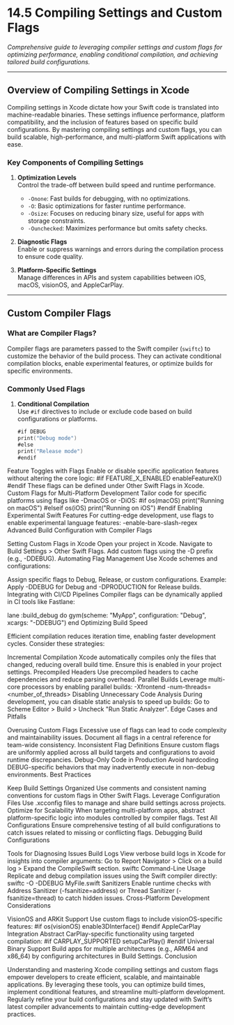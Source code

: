 # 14.5 Compiling Settings and Custom Flags

*Comprehensive guide to leveraging compiler settings and custom flags for optimizing performance, enabling conditional compilation, and achieving tailored build configurations.*

---

## Overview of Compiling Settings in Xcode

Compiling settings in Xcode dictate how your Swift code is translated into machine-readable binaries. These settings influence performance, platform compatibility, and the inclusion of features based on specific build configurations. By mastering compiling settings and custom flags, you can build scalable, high-performance, and multi-platform Swift applications with ease.

### Key Components of Compiling Settings
1. **Optimization Levels**  
   Control the trade-off between build speed and runtime performance.
   - `-Onone`: Fast builds for debugging, with no optimizations.
   - `-O`: Basic optimizations for faster runtime performance.
   - `-Osize`: Focuses on reducing binary size, useful for apps with storage constraints.
   - `-Ounchecked`: Maximizes performance but omits safety checks.

2. **Diagnostic Flags**  
   Enable or suppress warnings and errors during the compilation process to ensure code quality.

3. **Platform-Specific Settings**  
   Manage differences in APIs and system capabilities between iOS, macOS, visionOS, and AppleCarPlay.

---

## Custom Compiler Flags

### What are Compiler Flags?
Compiler flags are parameters passed to the Swift compiler (`swiftc`) to customize the behavior of the build process. They can activate conditional compilation blocks, enable experimental features, or optimize builds for specific environments.

### Commonly Used Flags
1. **Conditional Compilation**  
   Use `#if` directives to include or exclude code based on build configurations or platforms.
   ```swift
   #if DEBUG
   print("Debug mode")
   #else
   print("Release mode")
   #endif
Feature Toggles with Flags
Enable or disable specific application features without altering the core logic:
#if FEATURE_X_ENABLED
enableFeatureX()
#endif
These flags can be defined under Other Swift Flags in Xcode.
Custom Flags for Multi-Platform Development
Tailor code for specific platforms using flags like -DmacOS or -DiOS:
#if os(macOS)
print("Running on macOS")
#elseif os(iOS)
print("Running on iOS")
#endif
Enabling Experimental Swift Features
For cutting-edge development, use flags to enable experimental language features:
-enable-bare-slash-regex
Advanced Build Configuration with Compiler Flags

Setting Custom Flags in Xcode
Open your project in Xcode.
Navigate to Build Settings > Other Swift Flags.
Add custom flags using the -D prefix (e.g., -DDEBUG).
Automating Flag Management
Use Xcode schemes and configurations:

Assign specific flags to Debug, Release, or custom configurations.
Example: Apply -DDEBUG for Debug and -DPRODUCTION for Release builds.
Integrating with CI/CD Pipelines
Compiler flags can be dynamically applied in CI tools like Fastlane:

lane :build_debug do
  gym(scheme: "MyApp", configuration: "Debug", xcargs: "-DDEBUG")
end
Optimizing Build Speed

Efficient compilation reduces iteration time, enabling faster development cycles. Consider these strategies:

Incremental Compilation
Xcode automatically compiles only the files that changed, reducing overall build time. Ensure this is enabled in your project settings.
Precompiled Headers
Use precompiled headers to cache dependencies and reduce parsing overhead.
Parallel Builds
Leverage multi-core processors by enabling parallel builds:
-Xfrontend -num-threads=<number_of_threads>
Disabling Unnecessary Code Analysis
During development, you can disable static analysis to speed up builds:
Go to Scheme Editor > Build > Uncheck "Run Static Analyzer".
Edge Cases and Pitfalls

Overusing Custom Flags
Excessive use of flags can lead to code complexity and maintainability issues. Document all flags in a central reference for team-wide consistency.
Inconsistent Flag Definitions
Ensure custom flags are uniformly applied across all build targets and configurations to avoid runtime discrepancies.
Debug-Only Code in Production
Avoid hardcoding DEBUG-specific behaviors that may inadvertently execute in non-debug environments.
Best Practices

Keep Build Settings Organized
Use comments and consistent naming conventions for custom flags in Other Swift Flags.
Leverage Configuration Files
Use .xcconfig files to manage and share build settings across projects.
Optimize for Scalability
When targeting multi-platform apps, abstract platform-specific logic into modules controlled by compiler flags.
Test All Configurations
Ensure comprehensive testing of all build configurations to catch issues related to missing or conflicting flags.
Debugging Build Configurations

Tools for Diagnosing Issues
Build Logs
View verbose build logs in Xcode for insights into compiler arguments:
Go to Report Navigator > Click on a build log > Expand the CompileSwift section.
swiftc Command-Line Usage
Replicate and debug compilation issues using the Swift compiler directly:
swiftc -O -DDEBUG MyFile.swift
Sanitizers
Enable runtime checks with Address Sanitizer (-fsanitize=address) or Thread Sanitizer (-fsanitize=thread) to catch hidden issues.
Cross-Platform Development Considerations

VisionOS and ARKit Support
Use custom flags to include visionOS-specific features:
#if os(visionOS)
enable3DInterface()
#endif
AppleCarPlay Integration
Abstract CarPlay-specific functionality using targeted compilation:
#if CARPLAY_SUPPORTED
setupCarPlay()
#endif
Universal Binary Support
Build apps for multiple architectures (e.g., ARM64 and x86_64) by configuring architectures in Build Settings.
Conclusion

Understanding and mastering Xcode compiling settings and custom flags empower developers to create efficient, scalable, and maintainable applications. By leveraging these tools, you can optimize build times, implement conditional features, and streamline multi-platform development. Regularly refine your build configurations and stay updated with Swift’s latest compiler advancements to maintain cutting-edge development practices.
